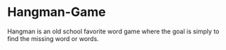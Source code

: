 # Hangman-Game
Hangman is an old school favorite word game where the goal is simply to find the missing word or words.
